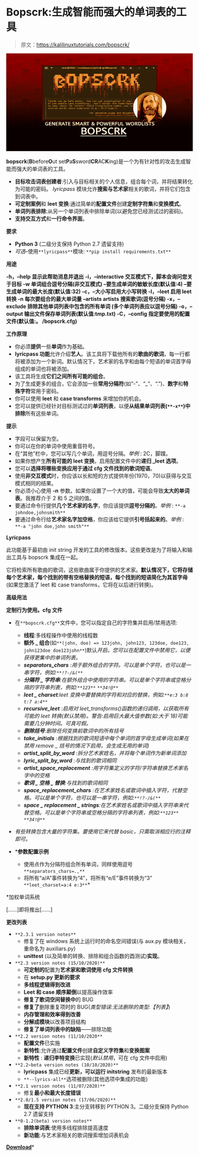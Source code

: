 # Bopscrk:生成智能而强大的单词表的工具

> 原文：<https://kalilinuxtutorials.com/bopscrk/>

[![](img//70f8b1a6b7b76012f1fd3d33f7e0c1f3.png)](https://1.bp.blogspot.com/-PuWzxPEJJjs/YV2ZvSkZbFI/AAAAAAAALCk/kAlf6VqUPuom3UbvcBVrRKpFNnXfcFfiACLcBGAsYHQ/s728/bopscrk-Tool-to-Generate-Smart-and-Powerful-Wordlists%2B%25281%2529.png)

**bopscrk**(**B**before**O**ut set**P**a**S**sword**CR**AC**K**ing)是一个为有针对性的攻击生成智能而强大的单词表的工具。

*   **目标攻击词表创建者**:引入与目标相关的个人信息，组合每个词，并将结果转化为可能的密码。 *lyricpass* 模块允许**搜索与艺术家**相关的歌词，并将它们包含到词表中。
*   **可定制案例**和 **leet 变换**:通过简单的**配置文件**创建**定制字符集**和**变换模式**。
*   **单词列表排除**:从另一个单词列表中排除单词(以避免您已经测试过的密码)。
*   **支持交互方式**和**一行命令界面**。

**要求**

*   **Python 3** (二级分支保持 Python 2.7 遗留支持)
*   *可选*–使用`**lyricpass**`模块:
    `**pip install requirements.txt**`

**用途**

**-h，–help 显示此帮助消息并退出**
**-i，–interactive 交互模式下，脚本会询问您关于目标
-w 单词组合逗号分隔(非交互模式)
–要生成单词的敏敏长度(默认值:4)
–要生成单词的最大长度(默认值:32)
-c，–大小写启用大小写转换
-l，–leet 启用 leet 转换
-n 每次要组合的最大单词量 –artists artists 搜索歌词(逗号分隔)
-x，–exclude 排除其他单词列表中包含的所有单词
(多个单词列表应以逗号分隔)
-o，–output 输出文件保存单词列表(默认值:tmp.txt)
-C，–config 指定要使用的配置文件(默认值:。 /bopscrk.cfg)**

**工作原理**

*   你必须**提供**一些**单词**作为基础。
*   **lyricpass 功能**允许介绍**艺人**。该工具将下载他所有的**歌曲的歌词**，每一行都将被添加为一个新词。默认情况下，艺术家的名字和由每个短语的单词首字母组成的单词也将被添加。
*   该工具将生成**它们之间所有可能的组合**。
*   为了生成更多的组合，它会添加一些**常用分隔符**(如“-”、“_”、“.”)、**数字**和**特殊字符**常用于密码。
*   你可以使用 **leet** 和 **case transforms** 来增加你的机会。
*   您可以提供已经针对目标测试过的**单词列表**，以便**从结果单词列表(`**-x**`)中排除**所有这些单词。

**提示**

*   字段可以保留为空。
*   你可以在你的单词中使用重音符号。
*   在“其他”栏中，您可以写几个单词，用逗号分隔。*举例* : 2C，脚蹼。
*   如果你想产生**所有可能的 leet 变换**，启用配置文件中的**递归 _leet 选项**。
*   您可以**选择将哪些变换应用于通过 cfg 文件找到的歌词短语**。
*   使用**非交互模式**时，你应该以长和短的方式提供年份(1970，70)以获得与交互模式相同的结果。
*   你必须小心使用 **-n** 参数。如果你设置了一个大的值，可能会导致**太大的单词表**。我推荐介于 2 和 5 之间的值。
*   要通过命令行提供**几个艺术家的名字**，你应该提供**逗号分隔的**。*举例* : `**-a johndoe,johnsmith**`
*   要通过命令行给**艺术家名字加空格**，你应该给它提供**引号括起来的**。*举例* : `**-a "john doe,john smith"**`

**Lyricpass**

此功能基于最初由 init string 开发的工具的修改版本。这些更改是为了将输入和输出工具与 bopscrk 集成在一起。

它将检索所有歌曲的歌词，这些歌曲属于你提供的艺术家。**默认情况下，它将存储每个艺术家，每个找到的带有空格替换的短语，每个找到的短语简化为其首字母**(如果您激活了 leet 和 case transforms，它将在以后进行转换)。

**高级用法**

**定制行为使用。cfg 文件**

*   在`**bopscrk.cfg**`文件中，您可以指定自己的字符集并启用/禁用选项:
    *   **线程**:多线程操作中使用的线程数
    *   **额外 _ 组合**(如`**(john, doe) => 123john, john123, 123doe, doe123, john123doe doe123john**`)默认*开启。您可以在配置文件中禁用它，以便获得更集中的单词列表。*
    *   ***separators_chars** :用于额外组合的字符。*可以是单个字符，也可以是一串字符，例如:`**!?-/&(**`**
    *   ***分隔符 _ 字符串**:在额外组合中使用的字符串。*可以是单个字符串或空格分隔的字符串列表，例如:`**123**` `**34!@**`**
    *   ***leet _ charset**:leet 变换中要替换的字符和对应的替换，*例如:`**e:3 b:8 t:7 a:4**`**
    *   ***recursive_leet** :启用对 leet_transforms()函数的递归调用，以获取所有可能的 leet 转换(*默认禁用*)。*警告*:启用巨大最大值参数(如:大于 18)可能需要几分钟时间。*可真可假。**
    *   ***删除括号**:删除任何变换前歌词中的所有括号*
    *   ***take_initials** :根据找到的歌词短语中每个单词的首字母生成单词(如果在禁用 remove _ 括号的情况下启用，会生成无用的单词)*
    *   ***artist_split_by_word** :拆分艺术家姓名，并将每个单词作为新单词添加*
    *   ***lyric_split_by_word** :与找到的歌词相同*
    *   ***artist_space_replacement** :用字符集定义的字符/字符串替换艺术家名字中的空格*
    *   ***歌词 _ 空格 _ 替换**:与找到的歌词相同*
    *   ***space_replacement_chars** :在艺术家姓名或歌词中插入字符，代替空格。*可以是单个字符，也可以是一串字符，例如:`**!?-/&(**`**
    *   ***space _ replacement _ strings**:在艺术家姓名或歌词中插入字符串来代替空格。*可以是单个字符串或空格分隔的字符串列表，例如:`**123**` `**34!@**`**
*   *有些转换包含大量的字符集。要使用它来代替 basic，只需取消相应行的注释即可。*
*   ***参数配置示例**

    *   使用点作为分隔符组合所有单词，同样使用逗号
        `**separators_chars=.,**`
    *   将所有“a/A”事件转换为“4”，将所有“e/E”事件转换为“3”
        `**leet_charset=a:4 e:3**`* 

 *加权单词系统

[……]即将推出[……]

**更改列表**

*   `**2.3.1 version notes**`
    *   修复了在 windows 系统上运行时的命名空间错误(与 aux.py 模块相关，重命名为 auxiliars.py)
    *   **unittest** (以及简单的转换、排除和组合函数的酉测试)**实现**。
*   `**2.3 version notes (15/10/2020)**`
    *   **可定制的**配置为**艺术家和歌词使用 cfg 文件转换**
    *   在 **setup.py 更新的要求**
    *   **多线程逻辑得到改进**
    *   **Leet 和 case 顺序颠倒**以提高操作效率
    *   **修复了歌词空间替换中**的 BUG
    *   **修复了**删除重复项时的 BUG(*类型错误:无法删除的类型:【列表】*)
    *   **内存管理和效率得到改善**
    *   **分解成模块**以改善项目结构
    *   **修复了单词列表中的缺陷**——排除功能
*   `**2.2 version notes (11/10/2020**`
    *   **配置文件**已实施
    *   **新特性**:允许通过**配置文件**创建**自定义字符集**和**变换图案**
    *   **新特性** : **递归李特变换**已实现(*默认禁用*，可在 cfg 文件中启用)
*   `**2.2~beta version notes (10/10/2020)**`
    *   **lyricpass** 集成已经**更新，可以运行 initstring** 发布的最新版本
    *   `**--lyrics-all**`选项被删除(其他选项中集成的功能)
*   `**2.1 version notes (11/07/2020)**`
    *   修复**最小和最大长度错误**
*   `**2.0/1.5 version notes (17/06/2020)**`
    *   **现在支持 PYTHON 3**:主分支转移到 PYTHON 3。二级分支保持 Python 2.7 遗留支持
*   `**0-1.2(beta) version notes**`
    *   **排除单词表**:使用多线程排除提高速度
    *   **新功能**:与艺术家相关的歌词搜索增加词表机会

[**Download**](https://github.com/r3nt0n/bopscrk)*